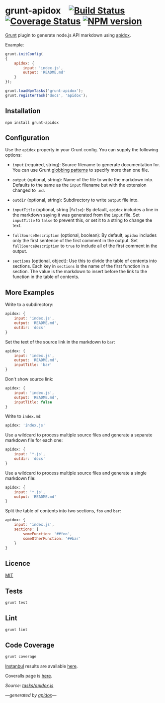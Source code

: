 # grunt-apidox &nbsp;&nbsp;&nbsp;[![Build Status](https://travis-ci.org/davedoesdev/grunt-apidox.png)](https://travis-ci.org/davedoesdev/grunt-apidox)  [![Coverage Status](https://coveralls.io/repos/davedoesdev/grunt-apidox/badge.png?branch=master)](https://coveralls.io/r/davedoesdev/grunt-apidox?branch=master) [![NPM version](https://badge.fury.io/js/grunt-apidox.png)](http://badge.fury.io/js/grunt-apidox)

[Grunt](http://gruntjs.com/) plugin to generate node.js API markdown using [apidox](https://github.com/codeactual/apidox). 

Example:

```javascript
grunt.initConfig(
{
    apidox: {
        input: 'index.js',
        output: 'README.md'
    }
});

grunt.loadNpmTasks('grunt-apidox');
grunt.registerTask('docs', 'apidox');
```

## Installation

```shell
npm install grunt-apidox
```

## Configuration

Use the `apidox` property in your Grunt config. You can supply the following options:

- `input` (required, string): Source filename to generate documentation for. You can use Grunt [globbing patterns](http://gruntjs.com/api/grunt.file#globbing-patterns) to specify more than one file.

- `output` (optional, string): Name of the file to write the markdown into. Defaults to the same as the `input` filename but with the extension changed to `.md`.

- `outdir` (optional, string): Subdirectory to write `output` file into.

- `inputTitle` (optional, string |`false`): By default, `apidox` includes a line in the markdown saying it was generated from the `input` file. Set `inputTitle` to `false` to prevent this, or set it to a string to change the text.

- `fullSourceDescription` (optional, boolean): By default, `apidox` includes only the first sentence of the first comment in the output. Set `fullSourceDescription` to `true` to include all of the first comment in the output.

- `sections` (optional, object): Use this to divide the table of contents into sections. Each key in `sections` is the name of the first function in a section. The value is the markdown to insert before the link to the function in the table of contents.

## More Examples

Write to a subdirectory:

```javascript
apidox: {
    input: 'index.js',
    output: 'README.md',
    outdir: 'docs'
}
```

Set the text of the source link in the markdown to `bar`:

```javascript
apidox: {
    input: 'index.js',
    output: 'README.md',
    inputTitle: 'bar'
}
```

Don't show source link:

```javascript
apidox: {
    input: 'index.js',
    output: 'README.md',
    inputTitle: false
}
```

Write to `index.md`:

```javascript
apidox: 'index.js'
```

Use a wildcard to process multiple source files and generate a separate markdown file for each one:

```javascript
apidox: {
    input: '*.js',
    outdir: 'docs'
}
```

Use a wildcard to process multiple source files and generate a single markdown file:

```javascript
apidox: {
    input: '*.js',
    output: 'README.md'
}
```

Split the table of contents into two sections, `foo` and `bar`:

```javascript
apidox: {
    input: 'index.js',
    sections: {
        someFunction: '##foo',
        someOtherFunction: '##bar'
    }
}
```

## Licence

[MIT](LICENCE)

## Tests

```javascript
grunt test
```

## Lint

```javascript
grunt lint
```

## Code Coverage

```javascript
grunt coverage
```

[Instanbul](http://gotwarlost.github.io/istanbul/) results are available [here](http://htmlpreview.github.io/?https://github.com/davedoesdev/grunt-apidox/blob/master/coverage/lcov-report/index.html).

Coveralls page is [here](https://coveralls.io/r/davedoesdev/grunt-apidox).

_Source: [tasks/apidox.js](tasks/apidox.js)_

<a name="tableofcontents"></a>


_&mdash;generated by [apidox](https://github.com/codeactual/apidox)&mdash;_
